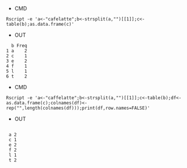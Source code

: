 - CMD

```
Rscript -e 'a<-"cafelatte";b<-strsplit(a,"")[[1]];c<-table(b);as.data.frame(c)'
```

- OUT

```
  b Freq
1 a    2
2 c    1
3 e    2
4 f    1
5 l    1
6 t    2
```

- CMD

```
Rscript -e 'a<-"caffelatte";b<-strsplit(a,"")[[1]];c<-table(b);df<-as.data.frame(c);colnames(df)<-rep("",length(colnames(df)));print(df,row.names=FALSE)'
```


- OUT

```
    
 a 2
 c 1
 e 2
 f 2
 l 1
 t 2
```
